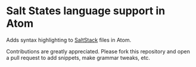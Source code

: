 # Salt States language support in Atom

Adds syntax highlighting to [SaltStack](http://saltstack.com) files in Atom.

Contributions are greatly appreciated. Please fork this repository and open a
pull request to add snippets, make grammar tweaks, etc.
